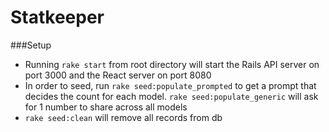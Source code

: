 # Statkeeper

###Setup

- Running `rake start` from root directory will start the Rails API server on port 3000 and the React server on port 8080
- In order to seed, run `rake seed:populate_prompted` to get a prompt that decides the count for each model. `rake seed:populate_generic` will ask for 1 number to share across all models
- `rake seed:clean` will remove all records from db
